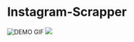 # Instagram-Scrapper
![DEMO GIF](https://i.ibb.co/d49bskt/demo-com.gif)
<img src="https://i.ibb.co/d49bskt/demo-com.gif"/>
